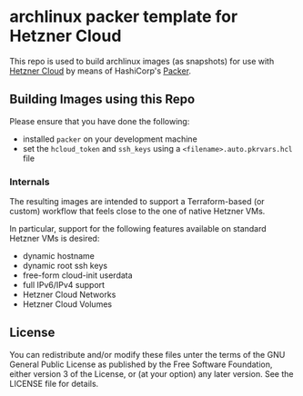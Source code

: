 # archlinux packer template for Hetzner Cloud

This repo is used to build archlinux images (as snapshots) for use with [Hetzner Cloud](https://www.hetzner.de/cloud) by means of HashiCorp's [Packer](https://packer.io/).

## Building Images using this Repo

Please ensure that you have done the following:

  - installed `packer` on your development machine
  - set the `hcloud_token` and `ssh_keys` using a `<filename>.auto.pkrvars.hcl` file

### Internals

The resulting images are intended to support a Terraform-based (or
custom) workflow that feels close to the one of native Hetzner VMs.

In particular, support for the following features available on
standard Hetzner VMs is desired:

  - dynamic hostname
  - dynamic root ssh keys
  - free-form cloud-init userdata
  - full IPv6/IPv4 support
  - Hetzner Cloud Networks
  - Hetzner Cloud Volumes

## License

You can redistribute and/or modify these files unter the terms of the
GNU General Public License as published by the Free Software
Foundation, either version 3 of the License, or (at your option) any
later version. See the LICENSE file for details.
